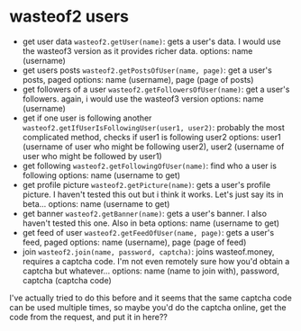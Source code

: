 # wasteof2 users

- get user data `wasteof2.getUser(name)`: gets a user's data. I would use the wasteof3 version as it provides richer data.
options: name (username)
- get users posts `wasteof2.getPostsOfUser(name, page)`: get a user's posts, paged
options: name (username), page (page of posts)
- get followers of a user `wasteof2.getFollowersOfUser(name)`: get a user's followers. again, i would use the wasteof3 version
options: name (username)
- get if one user is following another `wasteof2.getIfUserIsFollowingUser(user1, user2)`: probably the most complicated method, checks if user1 is following user2
options: user1 (username of user who might be following user2), user2 (username of user who might be followed by user1)
- get following `wasteof2.getFollowingOfUser(name)`: find who a user is following
options: name (username to get)
- get profile picture `wasteof2.getPicture(name)`: gets a user's profile picture. I haven't tested this out but i think it works. Let's just say its in beta...
options: name (username to get)
- get banner `wasteof2.getBanner(name)`: gets a user's banner. I also haven't tested this one. Also in beta
options: name (username to get)
- get feed of user `wasteof2.getFeedOfUser(name, page)`: gets a user's feed, paged
options: name (username), page (page of feed)
- join `wasteof2.join(name, password, captcha)`: joins wasteof.money, requires a captcha code. I'm not even remotely sure how you'd obtain a captcha but whatever...
options: name (name to join with), password, captcha (captcha code)

I've actually tried to do this before and it seems that the same captcha code can be used multiple times, so maybe you'd do the captcha online, get the code from the request, and put it in here??
